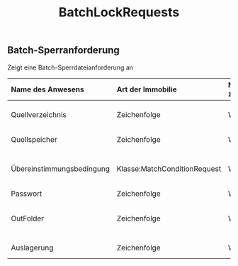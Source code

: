 ﻿---
title: BatchLockRequests
second_title: Aspose.Cells Cloud Documen
type: docs
url: /de/specification/model/batchlockrequest/
description: "Aspose.Cells Cloud-Modellspezifikation: BatchLockRequest. Müheloses Bearbeiten von Excel und anderen Tabellenkalkulationsdokumenten mit Funktionen wie Öffnen, Generieren, Bearbeiten, Teilen, Zusammenführen, Vergleichen und Konvertieren"
kwords: Excel, Office, Tabellenkalkulation, Cloud REST API, BatchLockRequest
weight: 50
---
## **Batch-Sperranforderung**

 Zeigt eine Batch-Sperrdateianforderung an

| Name des Anwesens| Art der Immobilie| Nullwerte zulassen| Schreibgeschützt| Standardwert| Beschreibung|
|:- |:- |:- |:- |:- |:- |
| Quellverzeichnis| Zeichenfolge| WAHR| FALSCH|| Das Verzeichnis speichert Dateien, deren Format konvertiert werden muss.|
| Quellspeicher| Zeichenfolge| WAHR| FALSCH|| Aspose Cloud-Speichername|
| Übereinstimmungsbedingung| Klasse:MatchConditionRequest| WAHR| FALSCH|| Gibt die Übereinstimmungsbedingung an, die für den Dateinamen verarbeitet werden muss.|
| Passwort| Zeichenfolge| WAHR| FALSCH|| Datei mit Passwort sperren|
| OutFolder| Zeichenfolge| WAHR| FALSCH|| Das Verzeichnis, in dem Dateien gespeichert werden, deren Formatkonvertierung erfolgreich war.|
| Auslagerung| Zeichenfolge| WAHR| FALSCH|| Aspose Cloud-Speichername|

